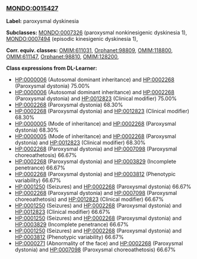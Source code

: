 
### [MONDO:0015427](http://purl.obolibrary.org/obo/MONDO_0015427)
**Label:** paroxysmal dyskinesia

**Subclasses:** [MONDO:0007326](http://purl.obolibrary.org/obo/MONDO_0007326) (paroxysmal nonkinesigenic dyskinesia 1), [MONDO:0007494](http://purl.obolibrary.org/obo/MONDO_0007494) (episodic kinesigenic dyskinesia 1), 

**Corr. equiv. classes:** [OMIM:611031](http://purl.obolibrary.org/obo/OMIM_611031), [Orphanet:98809](http://www.orpha.net/ORDO/Orphanet_98809), [OMIM:118800](http://purl.obolibrary.org/obo/OMIM_118800), [OMIM:611147](http://purl.obolibrary.org/obo/OMIM_611147), [Orphanet:98810](http://www.orpha.net/ORDO/Orphanet_98810), [OMIM:128200](http://purl.obolibrary.org/obo/OMIM_128200), 

**Class expressions from DL-Learner:**

- [HP:0000006](http://purl.obolibrary.org/obo/HP_0000006) (Autosomal dominant inheritance) and [HP:0002268](http://purl.obolibrary.org/obo/HP_0002268) (Paroxysmal dystonia) 75.00%
- [HP:0000006](http://purl.obolibrary.org/obo/HP_0000006) (Autosomal dominant inheritance) and [HP:0002268](http://purl.obolibrary.org/obo/HP_0002268) (Paroxysmal dystonia) and [HP:0012823](http://purl.obolibrary.org/obo/HP_0012823) (Clinical modifier) 75.00%
- [HP:0002268](http://purl.obolibrary.org/obo/HP_0002268) (Paroxysmal dystonia) 68.30%
- [HP:0002268](http://purl.obolibrary.org/obo/HP_0002268) (Paroxysmal dystonia) and [HP:0012823](http://purl.obolibrary.org/obo/HP_0012823) (Clinical modifier) 68.30%
- [HP:0000005](http://purl.obolibrary.org/obo/HP_0000005) (Mode of inheritance) and [HP:0002268](http://purl.obolibrary.org/obo/HP_0002268) (Paroxysmal dystonia) 68.30%
- [HP:0000005](http://purl.obolibrary.org/obo/HP_0000005) (Mode of inheritance) and [HP:0002268](http://purl.obolibrary.org/obo/HP_0002268) (Paroxysmal dystonia) and [HP:0012823](http://purl.obolibrary.org/obo/HP_0012823) (Clinical modifier) 68.30%
- [HP:0002268](http://purl.obolibrary.org/obo/HP_0002268) (Paroxysmal dystonia) and [HP:0007098](http://purl.obolibrary.org/obo/HP_0007098) (Paroxysmal choreoathetosis) 66.67%
- [HP:0002268](http://purl.obolibrary.org/obo/HP_0002268) (Paroxysmal dystonia) and [HP:0003829](http://purl.obolibrary.org/obo/HP_0003829) (Incomplete penetrance) 66.67%
- [HP:0002268](http://purl.obolibrary.org/obo/HP_0002268) (Paroxysmal dystonia) and [HP:0003812](http://purl.obolibrary.org/obo/HP_0003812) (Phenotypic variability) 66.67%
- [HP:0001250](http://purl.obolibrary.org/obo/HP_0001250) (Seizures) and [HP:0002268](http://purl.obolibrary.org/obo/HP_0002268) (Paroxysmal dystonia) 66.67%
- [HP:0002268](http://purl.obolibrary.org/obo/HP_0002268) (Paroxysmal dystonia) and [HP:0007098](http://purl.obolibrary.org/obo/HP_0007098) (Paroxysmal choreoathetosis) and [HP:0012823](http://purl.obolibrary.org/obo/HP_0012823) (Clinical modifier) 66.67%
- [HP:0001250](http://purl.obolibrary.org/obo/HP_0001250) (Seizures) and [HP:0002268](http://purl.obolibrary.org/obo/HP_0002268) (Paroxysmal dystonia) and [HP:0012823](http://purl.obolibrary.org/obo/HP_0012823) (Clinical modifier) 66.67%
- [HP:0001250](http://purl.obolibrary.org/obo/HP_0001250) (Seizures) and [HP:0002268](http://purl.obolibrary.org/obo/HP_0002268) (Paroxysmal dystonia) and [HP:0003829](http://purl.obolibrary.org/obo/HP_0003829) (Incomplete penetrance) 66.67%
- [HP:0001250](http://purl.obolibrary.org/obo/HP_0001250) (Seizures) and [HP:0002268](http://purl.obolibrary.org/obo/HP_0002268) (Paroxysmal dystonia) and [HP:0003812](http://purl.obolibrary.org/obo/HP_0003812) (Phenotypic variability) 66.67%
- [HP:0000271](http://purl.obolibrary.org/obo/HP_0000271) (Abnormality of the face) and [HP:0002268](http://purl.obolibrary.org/obo/HP_0002268) (Paroxysmal dystonia) and [HP:0007098](http://purl.obolibrary.org/obo/HP_0007098) (Paroxysmal choreoathetosis) 66.67%


